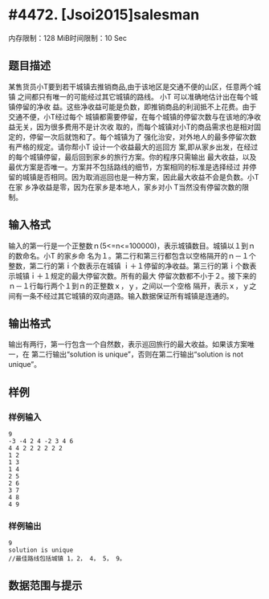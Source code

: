 # #4472. [Jsoi2015]salesman 

内存限制：128 MiB时间限制：10 Sec

## 题目描述

某售货员小T要到若干城镇去推销商品,由于该地区是交通不便的山区，任意两个城镇
之间都只有唯一的可能经过其它城镇的路线。 小T 可以准确地估计出在每个城镇停留的净收
益。这些净收益可能是负数，即推销商品的利润抵不上花费。由于交通不便，小T经过每个
城镇都需要停留，在每个城镇的停留次数与在该地的净收益无关，因为很多费用不是计次收
取的，而每个城镇对小T的商品需求也是相对固定的，停留一次后就饱和了。每个城镇为了
强化治安，对外地人的最多停留次数有严格的规定。请你帮小T 设计一个收益最大的巡回方
案,即从家乡出发，在经过的每个城镇停留，最后回到家乡的旅行方案。你的程序只需输出
最大收益，以及最优方案是否唯一。方案并不包括路线的细节，方案相同的标准是选择经过
并停留的城镇是否相同。因为取消巡回也是一种方案，因此最大收益不会是负数。小T 在家
乡净收益是零，因为在家乡是本地人，家乡对小 T当然没有停留次数的限制。

## 输入格式

输入的第一行是一个正整数ｎ(5<=n<=100000)，表示城镇数目。城镇以１到ｎ的数命名。小T 的家乡命
名为１。第二行和第三行都包含以空格隔开的ｎ－１个整数，第二行的第ｉ个数表示在城镇
ｉ＋１停留的净收益。第三行的第ｉ个数表示城镇ｉ＋１规定的最大停留次数。所有的最大
停留次数都不小于２。接下来的ｎ－１行每行两个１到ｎ的正整数ｘ，ｙ，之间以一个空格
隔开，表示ｘ，ｙ之间有一条不经过其它城镇的双向道路。输入数据保证所有城镇是连通的。 

## 输出格式

输出有两行，第一行包含一个自然数，表示巡回旅行的最大收益。如果该方案唯一，在
第二行输出&ldquo;solution is unique&rdquo;，否则在第二行输出&ldquo;solution is not unique&rdquo;。

## 样例

### 样例输入

    
    9
    -3 -4 2 4 -2 3 4 6
    4 4 2 2 2 2 2 2 
    1 2
    1 3
    1 4
    2 5
    2 6
    3 7
    4 8 
    4 9
    

### 样例输出

    
    9
    solution is unique
    //最佳路线包括城镇 1，2， 4， 5， 9。
    
    
    

## 数据范围与提示
